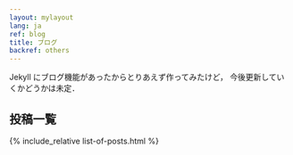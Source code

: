 ```yaml
---
layout: mylayout
lang: ja
ref: blog
title: ブログ
backref: others
---
```


Jekyll にブログ機能があったからとりあえず作ってみたけど，
今後更新していくかどうかは未定．

## 投稿一覧
{% include_relative list-of-posts.html %}
